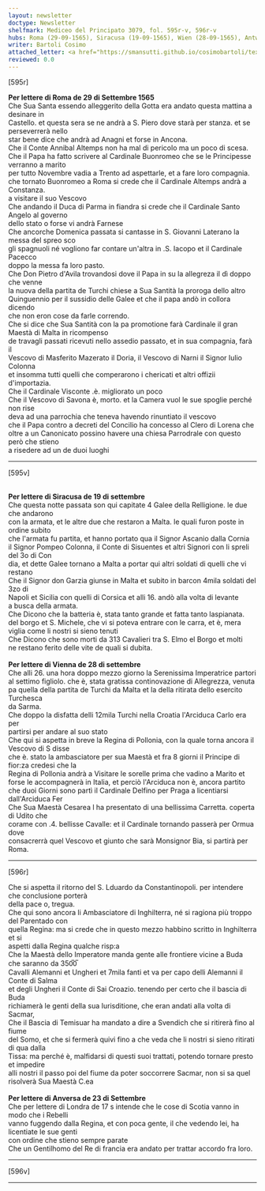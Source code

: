 ```yaml
---
layout: newsletter
doctype: Newsletter
shelfmark: Mediceo del Principato 3079, fol. 595r-v, 596r-v
hubs: Roma (29-09-1565), Siracusa (19-09-1565), Wien (28-09-1565), Antwerpen (23-09-1565)
writer: Bartoli Cosimo
attached_letter: <a href="https://smansutti.github.io/cosimobartoli/texts/2977_084,2977_085/">2977_084,2977_085</a>
reviewed: 0.0
---
```


[595r]  
  
  
<strong>Per lettere di Roma de 29 di Settembre 1565</strong>  
Che Sua Santa essendo alleggerito della Gotta era andato questa mattina a desinare in  
Castello. et questa sera se ne andrà a S. Piero dove starà per stanza. et se perseverrerà nello  
star bene dice che andrà ad Anagni et forse in Ancona.  
Che il Conte Annibal Altemps non ha mal di pericolo ma un poco di scesa.  
Che il Papa ha fatto scrivere al Cardinale Buonromeo che se le Principesse verranno a marito  
per tutto Novembre vadia a Trento ad aspettarle, et a fare loro compagnia.  
che tornato Buonromeo a Roma si crede che il Cardinale Altemps andrà a Constanza.  
a visitare il suo Vescovo  
Che andando il Duca di Parma in fiandra si crede che il Cardinale Santo Angelo al governo  
dello stato o forse vi andrà Farnese  
Che ancorche Domenica passata si cantasse in S. Giovanni Laterano la messa del spreo sco  
gli spagnuoli né vogliono far contare un'altra in .S. Iacopo et il Cardinale Pacecco  
doppo la messa fa loro pasto.  
Che Don Pietro d'Avila trovandosi dove il Papa in su la allegreza il dì doppo che venne  
la nuova della partita de Turchi chiese a Sua Santità la proroga dello altro  
Quinguennio per il sussidio delle Galee et che il papa andò in collora dicendo  
che non eron cose da farle correndo.  
Che si dice che Sua Santità con la pa promotione farà Cardinale il gran Maestà di Malta in ricompenso  
de travagli passati ricevuti nello assedio passato, et in sua compagnia, farà il  
Vescovo di Masferito Mazerato il Doria, il Vescovo di Narni il Signor Iulio Colonna  
et insomma tutti quelli che comperarono i chericati et altri offizii d'importazia.  
Che il Cardinale Visconte .è. migliorato un poco  
Che il Vescovo di Savona è, morto. et la Camera vuol le sue spoglie perché non rise  
deva ad una parrochia che teneva havendo rinuntiato il vescovo  
che il Papa contro a decreti del Concilio ha concesso al Clero di Lorena che  
oltre a un Canonicato possino havere una chiesa Parrodrale con questo però che stieno  
a risedere ad un de duoi luoghi  
  
---  

[595v]  
  
  
<br/><strong>Per lettere di Siracusa de 19 di settembre</strong>  
Che questa notte passata son qui capitate 4 Galee della Relligione. le due che andarono  
con la armata, et le altre due che restaron a Malta. le quali furon poste in ordine subito  
che l'armata fu partita, et hanno portato qua il Signor Ascanio dalla Cornia  
il Signor Pompeo Colonna, il Conte di Sisuentes et altri Signori con li spreli del 3o di Con  
dia, et dette Galee tornano a Malta a portar qui altri soldati di quelli che vi restano  
Che il Signor don Garzia giunse in Malta et subito in barcon 4mila soldati del 3zo di  
Napoli et Sicilia con quelli di Corsica et alli 16. andò alla volta di levante  
a busca della armata.  
Che Dicono che la batteria è, stata tanto grande et fatta tanto laspianata.  
del borgo et S. Michele, che vi si poteva entrare con le carra, et è, mera  
viglia come li nostri si sieno tenuti  
Che Dicono che sono morti da 313 Cavalieri tra S. Elmo el Borgo et molti  
ne restano ferito delle vite de quali si dubita.  
<br/><strong>Per lettere di Vienna de 28 di settembre</strong>  
Che alli 26. una hora doppo mezzo giorno la Serenissima Imperatrice partori  
al settimo figliolo. che è, stata gratissa continovazione di Allegrezza, venuta  
pa quella della partita de Turchi da Malta et la della ritirata dello esercito Turchesca  
da Sarma.  
Che doppo la disfatta delli 12mila Turchi nella Croatia l'Arciduca Carlo era per  
partirsi per andare al suo stato  
Che qui si aspetta in breve la Regina di Pollonia, con la quale torna ancora il Vescovo di S disse  
che è. stato la ambasciatore per sua Maestà et fra 8 giorni il Principe di fior:za credesi che la  
Regina di Pollonia andrà a Visitare le sorelle prima che vadino a Marito et  
forse le accompagnerà in Italia, et perciò l'Arciduca non è, ancora partito  
che duoi Giorni sono partì il Cardinale Delfino per Praga a licentiarsi dall'Arciduca Fer  
Che Sua Maestà Cesarea l ha presentato di una bellissima Carretta. coperta di Udito che  
corame con .4. bellisse Cavalle: et il Cardinale tornando passerà per Ormua dove  
consacrerrà quel Vescovo et giunto che sarà Monsignor Bia, si partirà per Roma.  
  
---  

[596r]  
  
  
Che si aspetta il ritorno del S. Lduardo da Constantinopoli. per intendere che conclusione porterà  
della pace o, tregua.  
Che qui sono ancora li Ambasciatore di Inghilterra, né si ragiona più troppo del Parentado con  
quella Regina: ma si crede che in questo mezzo habbino scritto in Inghilterra et si  
aspetti dalla Regina qualche risp:a  
Che la Maestà dello Imperatore manda gente alle frontiere vicine a Buda che saranno da 350̅0̅  
Cavalli Alemanni et Ungheri et 7mila fanti et va per capo delli Alemanni il Conte di Salma  
et degli Ungheri il Conte di Sai Croazio. tenendo per certo che il bascia di Buda  
richiamerà le genti della sua Iurisditione, che eran andati alla volta di Sacmar,  
Che il Bascia di Temisuar ha mandato a dire a Svendich che si ritirerà fino al fiume  
del Somo, et che si fermerà quivi fino a che veda che li nostri si sieno ritirati di qua dalla  
Tissa: ma perché è, malfidarsi di questi suoi trattati, potendo tornare presto et impedire  
alli nostri il passo poi del fiume da poter soccorrere Sacmar, non si sa quel risolverà Sua Maestà C.ea  
<br/><strong>Per lettere di Anversa de 23 di Settembre</strong>  
Che per lettere di Londra de 17 s intende che le cose di Scotia vanno in modo che i Rebelli  
vanno fuggendo dalla Regina, et con poca gente, il che vedendo lei, ha licentiate le sue genti  
con ordine che stieno sempre parate  
Che un Gentilhomo del Re di francia era andato per trattar accordo fra loro.  
  
---  

[596v]  
  
  
  
---  

